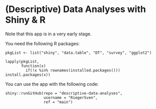 # (Descriptive) Data Analyses with Shiny & R

Note that this app is in a very early stage.

You need the following R packages:


```
pkgList <- list("shiny", "data.table", "DT", "survey", "ggplot2")
```

```{r}
lapply(pkgList,
       function(x) 
         if(!x %in% rownames(installed.packages())) install.packages(x))
```


You can use the app with the following code:

```
shiny::runGitHub(repo = "descriptive-data-analyses",
                 username = "RiegerSven",
                 ref = "main")
```
